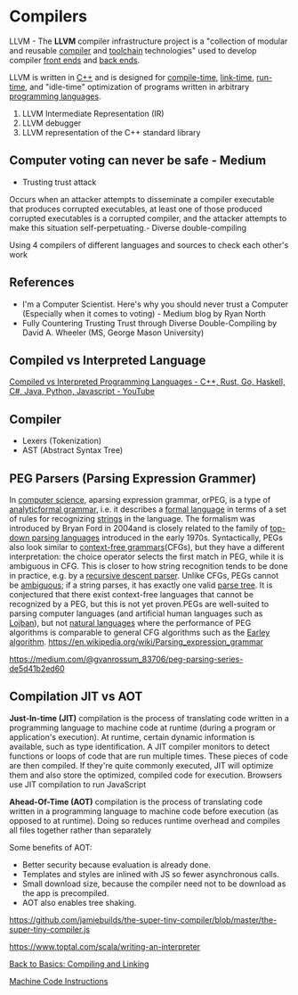 # Compilers

LLVM - The **LLVM** compiler infrastructure project is a "collection of modular and reusable [compiler](https://en.wikipedia.org/wiki/Compiler) and [toolchain](https://en.wikipedia.org/wiki/Toolchain) technologies" used to develop compiler [front ends](https://en.wikipedia.org/wiki/Compiler#Front_end) and [back ends](https://en.wikipedia.org/wiki/Compiler#Back_end).

LLVM is written in [C++](https://en.wikipedia.org/wiki/C%2B%2B) and is designed for [compile-time](https://en.wikipedia.org/wiki/Compile-time), [link-time](https://en.wikipedia.org/wiki/Link-time), [run-time](https://en.wikipedia.org/wiki/Run_time_(program_lifecycle_phase)), and "idle-time" optimization of programs written in arbitrary [programming languages](https://en.wikipedia.org/wiki/Programming_language).

1. LLVM Intermediate Representation (IR)
2. LLVM debugger
3. LLVM representation of the C++ standard library

## Computer voting can never be safe - Medium

- Trusting trust attack

Occurs when an attacker attempts to disseminate a compiler executable that produces corrupted executables, at least one of those produced corrupted executables is a corrupted compiler, and the attacker attempts to make this situation self-perpetuating.- Diverse double-compiling

Using 4 compilers of different languages and sources to check each other's work

## References

- I'm a Computer Scientist. Here's why you should never trust a Computer (Especially when it comes to voting) - Medium blog by Ryan North
- Fully Countering Trusting Trust through Diverse Double-Compiling by David A. Wheeler (MS, George Mason University)

## Compiled vs Interpreted Language

[Compiled vs Interpreted Programming Languages - C++, Rust, Go, Haskell, C#, Java, Python, Javascript - YouTube](https://www.youtube.com/watch?v=y6VvxGHCxa4&ab_channel=Finematics)

## Compiler

- Lexers (Tokenization)
- AST (Abstract Syntax Tree)

## PEG Parsers (Parsing Expression Grammer)

In [computer science](https://en.wikipedia.org/wiki/Computer_science), aparsing expression grammar, orPEG, is a type of [analytic](https://en.wikipedia.org/wiki/Formal_grammar#Analytic_grammars)[formal grammar](https://en.wikipedia.org/wiki/Formal_grammar), i.e. it describes a [formal language](https://en.wikipedia.org/wiki/Formal_language) in terms of a set of rules for recognizing [strings](https://en.wikipedia.org/wiki/String_(computer_science)) in the language. The formalism was introduced by Bryan Ford in 2004and is closely related to the family of [top-down parsing languages](https://en.wikipedia.org/wiki/Top-down_parsing_language) introduced in the early 1970s. Syntactically, PEGs also look similar to [context-free grammars](https://en.wikipedia.org/wiki/Context-free_grammar)(CFGs), but they have a different interpretation: the choice operator selects the first match in PEG, while it is ambiguous in CFG. This is closer to how string recognition tends to be done in practice, e.g. by a [recursive descent parser](https://en.wikipedia.org/wiki/Recursive_descent_parser).
Unlike CFGs, PEGs cannot be [ambiguous](https://en.wikipedia.org/wiki/Ambiguous_grammar); if a string parses, it has exactly one valid [parse tree](https://en.wikipedia.org/wiki/Parse_tree). It is conjectured that there exist context-free languages that cannot be recognized by a PEG, but this is not yet proven.PEGs are well-suited to parsing computer languages (and artificial human languages such as [Lojban](https://en.wikipedia.org/wiki/Lojban)), but not [natural languages](https://en.wikipedia.org/wiki/Natural_language) where the performance of PEG algorithms is comparable to general CFG algorithms such as the [Earley algorithm](https://en.wikipedia.org/wiki/Earley_algorithm).
<https://en.wikipedia.org/wiki/Parsing_expression_grammar>

<https://medium.com/@gvanrossum_83706/peg-parsing-series-de5d41b2ed60>

## Compilation JIT vs AOT

**Just-In-time (JIT)** compilation is the process of translating code written in a programming language to machine code at runtime (during a program or application's execution). At runtime, certain dynamic information is available, such as type identification. A JIT compiler monitors to detect functions or loops of code that are run multiple times. These pieces of code are then compiled. If they're quite commonly executed, JIT will optimize them and also store the optimized, compiled code for execution. Browsers use JIT compilation to run JavaScript

**Ahead-Of-Time (AOT)** compilation is the process of translating code written in a programming language to machine code before execution (as opposed to at runtime). Doing so reduces runtime overhead and compiles all files together rather than separately

Some benefits of AOT:

- Better security because evaluation is already done.
- Templates and styles are inlined with JS so fewer asynchronous calls.
- Small download size, because the compiler need not to be download as the app is precompiled.
- AOT also enables tree shaking.

<https://github.com/jamiebuilds/the-super-tiny-compiler/blob/master/the-super-tiny-compiler.js>

<https://www.toptal.com/scala/writing-an-interpreter>

[Back to Basics: Compiling and Linking](https://youtu.be/tjDfP8tQDyY)

[Machine Code Instructions](https://youtu.be/Mv2XQgpbTNE)
